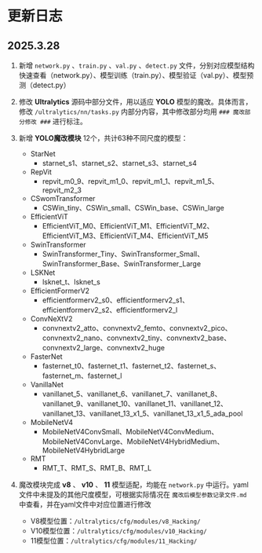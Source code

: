 # 更新日志

## 2025.3.28

1. 新增 ```network.py``` 、```train.py``` 、```val.py``` 、```detect.py``` 文件，分别对应模型结构快速查看（network.py）、模型训练（train.py）、模型验证（val.py）、模型预测（detect.py）

2. 修改 **Ultralytics** 源码中部分文件，用以适应 **YOLO** 模型的魔改。具体而言，修改 ```/ultralytics/nn/tasks.py``` 内部分内容，其中修改部分均用 ```### 魔改部分修改 ###``` 进行标注。

3. 新增 **YOLO魔改模块** 12个，共计63种不同尺度的模型：  
    - StarNet
        - starnet_s1、starnet_s2、starnet_s3、starnet_s4
    - RepVit
        - repvit_m0_9、repvit_m1_0、repvit_m1_1、repvit_m1_5、repvit_m2_3
    - CSwomTransformer
        - CSWin_tiny、CSWin_small、CSWin_base、CSWin_large
    - EfficientViT
        - EfficientViT_M0、EfficientViT_M1、EfficientViT_M2、EfficientViT_M3、EfficientViT_M4、EfficientViT_M5
    - SwinTransformer
        - SwinTransformer_Tiny、SwinTransformer_Small、SwinTransformer_Base、SwinTransformer_Large
    - LSKNet
        - lsknet_t、lsknet_s
    - EfficientFormerV2
        - efficientformerv2_s0、efficientformerv2_s1、efficientformerv2_s2、efficientformerv2_l
    - ConvNeXtV2
        - convnextv2_atto、convnextv2_femto、convnextv2_pico、convnextv2_nano、convnextv2_tiny、convnextv2_base、convnextv2_large、convnextv2_huge
    - FasterNet
        - fasternet_t0、fasternet_t1、fasternet_t2、fasternet_s、fasternet_m、fasternet_l
    - VanillaNet
        - vanillanet_5、vanillanet_6、vanillanet_7、vanillanet_8、vanillanet_9、vanillanet_10、vanillanet_11、vanillanet_12、vanillanet_13、vanillanet_13_x1_5、vanillanet_13_x1_5_ada_pool
    - MobileNetV4
        - MobileNetV4ConvSmall、MobileNetV4ConvMedium、MobileNetV4ConvLarge、MobileNetV4HybridMedium、MobileNetV4HybridLarge
    - RMT
        - RMT_T、RMT_S、RMT_B、RMT_L

4. 魔改模块完成 **v8** 、 **v10** 、 **11** 模型适配，均能在 ```network.py``` 中运行。yaml文件中未提及的其他尺度模型，可根据实际情况在 ```魔改后模型参数记录文件.md``` 中查看，并在yaml文件中对应位置进行修改  
    - V8模型位置：```/ultralytics/cfg/modules/v8_Hacking/```
    - V10模型位置：```/ultralytics/cfg/modules/v10_Hacking/```
    - 11模型位置：```/ultralytics/cfg/modules/11_Hacking/```